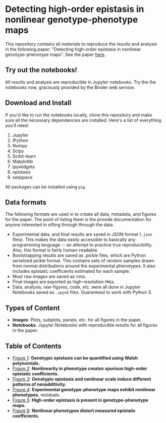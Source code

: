 # Detecting high-order epistasis in nonlinear genotype-phenotype maps

This repository contains all materials to reproduce the results and analysis in the following paper: "Detecting high-order epistasis in nonlinear genotype-phenotype maps". See the paper [here]().

## Try out the notebooks!

All results and analysis are reproducible in Jupyter notebooks. Try the the notebooks now, graciously provided by the Binder web service.

## Download and Install

If you'd like to run the notebooks locally, clone this repository and make sure all the necessary dependencies are installed. Here's a list of everything you'll need:

1. Jupyter
2. IPython
3. Numpy
4. Scipy
5. Scikit-learn
6. Matplotlib
7. ipywidgets
8. epistasis
9. seqspace

All packages can be installed using `pip`. 

## Data formats

The following formats are used in to create all data, metadata, and figures for the paper. The point of listing them is the provide documentation for anyone interested in sifting through through the data.

- Experimental data, and final results are saved in JSON format (`.json` files). This makes the data easily accessible to basically any programming language -- an attempt to practice true reproducibility. Also, this format is fairly human-readable.
- Bootstrapping results are saved as *.pickle* files, which are Python serialized pickle format. This contains sets of random samples drawn from normal distributions around the experimental phenotypes. It also includes epistatic coefficients estimated for each sample. 
- Most raw images are saved as `SVG`s. 
- Final images are exported as high-resolution `PNG`s.
- Data, analysis, raw-figures, code, etc. were all done in Jupyter Notebooks saved as `.ipynb` files. Guaranteed to work with Python 3.

## Types of Content

- **Images**: Plots, subplots, panels, etc. for all figures in the paper.
- **Notebooks**: Jupyter Notebooks with reproducible results for all figures in the paper.

## Table of Contents

- [Figure 1](): **Genotypic epistasis can be quantified using Walsh polynomials.** 
- [Figure 2](): **Nonlinearity in phenotype creates spurious high-order epistatic coefficients.**
- [Figure 3](): **Genotypic epistasis and nonlinear scale induce different patterns of nonadditivity.**
- [Figure 4](): **Experimental genotype-phenotype maps exhibit nonlinear phenotypes.** residuals.
- [Figure 5](): **High-order epistasis is present in genotype-phenotype maps.**
- [Figure 6](): **Nonlinear phenotypes distort measured epistatic coefficients.**